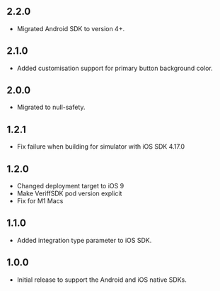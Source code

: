 ## 2.2.0

* Migrated Android SDK to version 4+.

## 2.1.0

* Added customisation support for primary button background color.

## 2.0.0

* Migrated to null-safety.

## 1.2.1

* Fix failure when building for simulator with iOS SDK 4.17.0

## 1.2.0

* Changed deployment target to iOS 9
* Make VeriffSDK pod version explicit
* Fix for M1 Macs

## 1.1.0

* Added integration type parameter to iOS SDK.

## 1.0.0

* Initial release to support the Android and iOS native SDKs.
